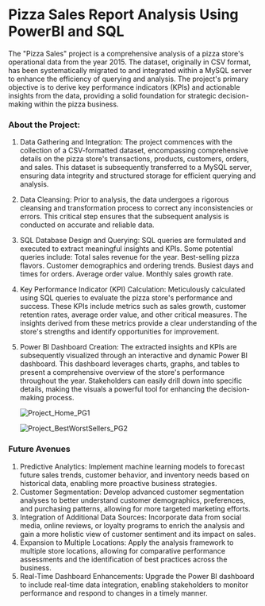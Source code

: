 # Pizza Sales Report Analysis Using PowerBI and SQL

The "Pizza Sales" project is a comprehensive analysis of a pizza store's operational data from the year 2015. The dataset, originally in CSV format, has been systematically migrated to and integrated within a MySQL server to enhance the efficiency of querying and analysis. The project's primary objective is to derive key performance indicators (KPIs) and actionable insights from the data, providing a solid foundation for strategic decision-making within the pizza business.

### About the Project:
1. Data Gathering and Integration:
   The project commences with the collection of a CSV-formatted dataset, encompassing comprehensive details on the pizza store's transactions, products, customers, orders, and sales. This 
   dataset is subsequently transferred to a MySQL server, ensuring data integrity and structured storage for efficient querying and analysis.
2. Data Cleansing:
   Prior to analysis, the data undergoes a rigorous cleansing and transformation process to correct any inconsistencies or errors. This critical step ensures that the subsequent analysis 
   is conducted on accurate and reliable data.
3. SQL Database Design and Querying:
   SQL queries are formulated and executed to extract meaningful insights and KPIs. Some potential queries include:
   Total sales revenue for the year.
   Best-selling pizza flavors.
   Customer demographics and ordering trends.
   Busiest days and times for orders.
   Average order value.
   Monthly sales growth rate.
4. Key Performance Indicator (KPI) Calculation:
   Meticulously calculated using SQL queries to evaluate the pizza store's performance and success. These KPIs include metrics such as sales growth, customer retention rates, average 
   order value, and other critical measures. The insights derived from these metrics provide a clear understanding of the store's strengths and identify opportunities for improvement.
5. Power BI Dashboard Creation:
   The extracted insights and KPIs are subsequently visualized through an interactive and dynamic Power BI dashboard. This dashboard leverages charts, graphs, and tables to present a 
   comprehensive overview of the store's performance throughout the year. Stakeholders can easily drill down into specific details, making the visuals a powerful tool for enhancing the 
   decision-making process.

   ![Project_Home_PG1](https://github.com/user-attachments/assets/465e4bce-3303-43ae-8ae9-9b9b46b2ae5a)

   ![Project_BestWorstSellers_PG2](https://github.com/user-attachments/assets/784391f7-bce0-4f6c-a6cd-e2318617ccf0)




### Future Avenues
1. Predictive Analytics:
   Implement machine learning models to forecast future sales trends, customer behavior, and inventory needs based on historical data, enabling more proactive business strategies.
2. Customer Segmentation:
   Develop advanced customer segmentation analyses to better understand customer demographics, preferences, and purchasing patterns, allowing for more targeted marketing efforts.
3. Integration of Additional Data Sources:
   Incorporate data from social media, online reviews, or loyalty programs to enrich the analysis and gain a more holistic view of customer sentiment and its impact on sales.
4. Expansion to Multiple Locations:
   Apply the analysis framework to multiple store locations, allowing for comparative performance assessments and the identification of best practices across the business.
5. Real-Time Dashboard Enhancements:
   Upgrade the Power BI dashboard to include real-time data integration, enabling stakeholders to monitor performance and respond to changes in a timely manner.
  
